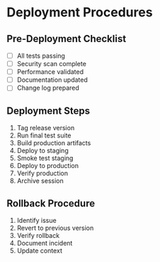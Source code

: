 # Deployment Procedures

## Pre-Deployment Checklist
- [ ] All tests passing
- [ ] Security scan complete
- [ ] Performance validated
- [ ] Documentation updated
- [ ] Change log prepared

## Deployment Steps
1. Tag release version
2. Run final test suite
3. Build production artifacts
4. Deploy to staging
5. Smoke test staging
6. Deploy to production
7. Verify production
8. Archive session

## Rollback Procedure
1. Identify issue
2. Revert to previous version
3. Verify rollback
4. Document incident
5. Update context
